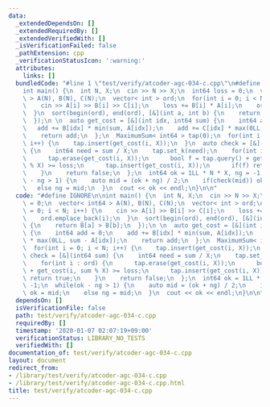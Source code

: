 ```yaml
---
data:
  _extendedDependsOn: []
  _extendedRequiredBy: []
  _extendedVerifiedWith: []
  _isVerificationFailed: false
  _pathExtension: cpp
  _verificationStatusIcon: ':warning:'
  attributes:
    links: []
  bundledCode: "#line 1 \"test/verify/atcoder-agc-034-c.cpp\"\n#define IGNORE\n\n\
    int main() {\n  int N, X;\n  cin >> N >> X;\n  int64 loss = 0;\n  vector< int64\
    \ > A(N), B(N), C(N);\n  vector< int > ord;\n  for(int i = 0; i < N; i++) {\n\
    \    cin >> A[i] >> B[i] >> C[i];\n    loss += B[i] * A[i];\n    ord.emplace_back(i);\n\
    \  }\n  sort(begin(ord), end(ord), [&](int a, int b) {\n    return B[a] > B[b];\n\
    \  });\n \n  auto get_cost = [&](int idx, int64 sum) {\n    int64 add = 0;\n \
    \   add += B[idx] * min(sum, A[idx]);\n    add += C[idx] * max(0LL, sum - A[idx]);\n\
    \    return add;\n  };\n  MaximumSum< int64 > tap(0);\n  for(int i = 0; i < N;\
    \ i++) {\n    tap.insert(get_cost(i, X));\n  }\n  auto check = [&](int64 sum)\
    \ {\n    int64 need = sum / X;\n    tap.set_k(need);\n    for(int i : ord) {\n\
    \      tap.erase(get_cost(i, X));\n      bool f = tap.query() + get_cost(i, sum\
    \ % X) >= loss;\n      tap.insert(get_cost(i, X));\n      if(f) return true;\n\
    \    }\n    return false;\n  };\n  int64 ok = 1LL * N * X, ng = -1;\n  while(ok\
    \ - ng > 1) {\n    auto mid = (ok + ng) / 2;\n    if(check(mid)) ok = mid;\n \
    \   else ng = mid;\n  }\n  cout << ok << endl;\n}\n\n"
  code: "#define IGNORE\n\nint main() {\n  int N, X;\n  cin >> N >> X;\n  int64 loss\
    \ = 0;\n  vector< int64 > A(N), B(N), C(N);\n  vector< int > ord;\n  for(int i\
    \ = 0; i < N; i++) {\n    cin >> A[i] >> B[i] >> C[i];\n    loss += B[i] * A[i];\n\
    \    ord.emplace_back(i);\n  }\n  sort(begin(ord), end(ord), [&](int a, int b)\
    \ {\n    return B[a] > B[b];\n  });\n \n  auto get_cost = [&](int idx, int64 sum)\
    \ {\n    int64 add = 0;\n    add += B[idx] * min(sum, A[idx]);\n    add += C[idx]\
    \ * max(0LL, sum - A[idx]);\n    return add;\n  };\n  MaximumSum< int64 > tap(0);\n\
    \  for(int i = 0; i < N; i++) {\n    tap.insert(get_cost(i, X));\n  }\n  auto\
    \ check = [&](int64 sum) {\n    int64 need = sum / X;\n    tap.set_k(need);\n\
    \    for(int i : ord) {\n      tap.erase(get_cost(i, X));\n      bool f = tap.query()\
    \ + get_cost(i, sum % X) >= loss;\n      tap.insert(get_cost(i, X));\n      if(f)\
    \ return true;\n    }\n    return false;\n  };\n  int64 ok = 1LL * N * X, ng =\
    \ -1;\n  while(ok - ng > 1) {\n    auto mid = (ok + ng) / 2;\n    if(check(mid))\
    \ ok = mid;\n    else ng = mid;\n  }\n  cout << ok << endl;\n}\n\n"
  dependsOn: []
  isVerificationFile: false
  path: test/verify/atcoder-agc-034-c.cpp
  requiredBy: []
  timestamp: '2020-01-07 02:07:19+09:00'
  verificationStatus: LIBRARY_NO_TESTS
  verifiedWith: []
documentation_of: test/verify/atcoder-agc-034-c.cpp
layout: document
redirect_from:
- /library/test/verify/atcoder-agc-034-c.cpp
- /library/test/verify/atcoder-agc-034-c.cpp.html
title: test/verify/atcoder-agc-034-c.cpp
---
```

